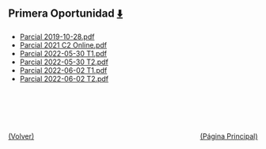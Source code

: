 
<html>
<body>
<h2>Primera Oportunidad <a href="https://downgit.github.io/#/home?url=https://github.com/Apuntes-FIUBA/Apuntes-Electronica/tree/main/86 - Electrónica/8603 - Dispositivos Semiconductores/Examenes/Parciales/Primera Oportunidad" style="font-size:20px">  ⬇️ </a></h2>
<ul>
    <li><a href="Parcial 2019-10-28.pdf">Parcial 2019-10-28.pdf</a></li>
    <li><a href="Parcial 2021 C2 Online.pdf">Parcial 2021 C2 Online.pdf</a></li>
    <li><a href="Parcial 2022-05-30 T1.pdf">Parcial 2022-05-30 T1.pdf</a></li>
    <li><a href="Parcial 2022-05-30 T2.pdf">Parcial 2022-05-30 T2.pdf</a></li>
    <li><a href="Parcial 2022-06-02 T1.pdf">Parcial 2022-06-02 T1.pdf</a></li>
    <li><a href="Parcial 2022-06-02 T2.pdf">Parcial 2022-06-02 T2.pdf</a></li>
</ul>
</body>
</html>





<br><br><br><br><br><a href="../" style="float: left">(Volver)</a> <a href="https://apuntes-fiuba.github.io/Apuntes-Electronica" style="float: right">(Página Principal)</a>
